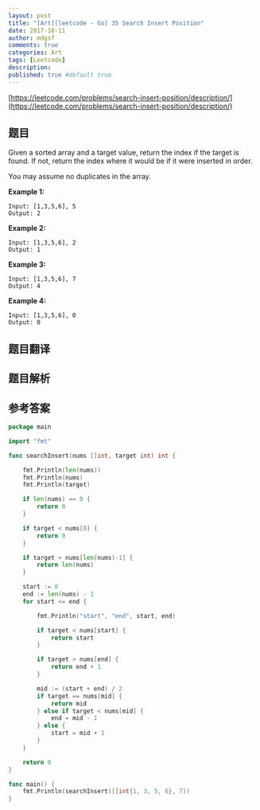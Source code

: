 ```yaml
---
layout: post
title: "[Art][leetcode - Go] 35 Search Insert Position"
date: 2017-10-11
author: mdgsf
comments: true
categories: Art
tags: [Leetcode]
description:
published: true #default true
---
```


[https://leetcode.com/problems/search-insert-position/description/](https://leetcode.com/problems/search-insert-position/description/)

## 题目

Given a sorted array and a target value, return the index if the target is found. If not, return the index where it would be if it were inserted in order.

You may assume no duplicates in the array.

**Example 1:**

```
Input: [1,3,5,6], 5
Output: 2
```

**Example 2:**

```
Input: [1,3,5,6], 2
Output: 1
```

**Example 3:**

```
Input: [1,3,5,6], 7
Output: 4
```

**Example 4:**

```
Input: [1,3,5,6], 0
Output: 0
```

## 题目翻译

## 题目解析

## 参考答案

```go
package main

import "fmt"

func searchInsert(nums []int, target int) int {

	fmt.Println(len(nums))
	fmt.Println(nums)
	fmt.Println(target)

	if len(nums) == 0 {
		return 0
	}

	if target < nums[0] {
		return 0
	}

	if target > nums[len(nums)-1] {
		return len(nums)
	}

	start := 0
	end := len(nums) - 1
	for start <= end {

		fmt.Println("start", "end", start, end)

		if target < nums[start] {
			return start
		}

		if target > nums[end] {
			return end + 1
		}

		mid := (start + end) / 2
		if target == nums[mid] {
			return mid
		} else if target < nums[mid] {
			end = mid - 1
		} else {
			start = mid + 1
		}
	}

	return 0
}

func main() {
	fmt.Println(searchInsert([]int{1, 3, 5, 6}, 7))
}
```

